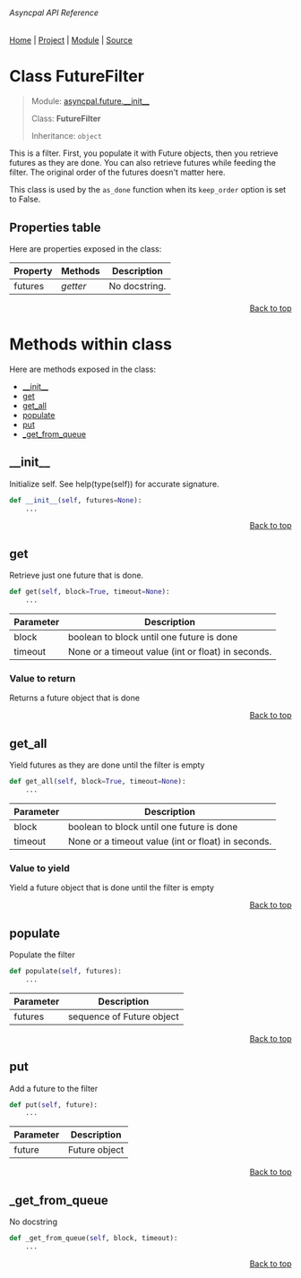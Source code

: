 ###### Asyncpal API Reference
[Home](/docs/api/README.md) | [Project](/README.md) | [Module](/docs/api/modules/asyncpal/future/__init__/README.md) | [Source](/asyncpal/future/__init__.py)

# Class FutureFilter
> Module: [asyncpal.future.\_\_init\_\_](/docs/api/modules/asyncpal/future/__init__/README.md)
>
> Class: **FutureFilter**
>
> Inheritance: `object`

This is a filter. First, you populate it with Future
objects, then you retrieve futures as they are done.
You can also retrieve futures while feeding the filter.
The original order of the futures doesn't matter here.

This class is used by the `as_done` function when its
`keep_order` option is set to False.

## Properties table
Here are properties exposed in the class:

| Property | Methods | Description |
| --- | --- | --- |
| futures | _getter_ | No docstring. |

<p align="right"><a href="#asyncpal-api-reference">Back to top</a></p>

# Methods within class
Here are methods exposed in the class:
- [\_\_init\_\_](#__init__)
- [get](#get)
- [get\_all](#get_all)
- [populate](#populate)
- [put](#put)
- [\_get\_from\_queue](#_get_from_queue)

## \_\_init\_\_
Initialize self.  See help(type(self)) for accurate signature.

```python
def __init__(self, futures=None):
    ...
```

<p align="right"><a href="#asyncpal-api-reference">Back to top</a></p>

## get
Retrieve just one future that is done.

```python
def get(self, block=True, timeout=None):
    ...
```

| Parameter | Description |
| --- | --- |
| block | boolean to block until one future is done |
| timeout | None or a timeout value (int or float) in seconds. |

### Value to return
Returns a future object that is done

<p align="right"><a href="#asyncpal-api-reference">Back to top</a></p>

## get\_all
Yield futures as they are done until the filter is empty

```python
def get_all(self, block=True, timeout=None):
    ...
```

| Parameter | Description |
| --- | --- |
| block | boolean to block until one future is done |
| timeout | None or a timeout value (int or float) in seconds. |

### Value to yield
Yield a future object that is done until the filter is empty

<p align="right"><a href="#asyncpal-api-reference">Back to top</a></p>

## populate
Populate the filter

```python
def populate(self, futures):
    ...
```

| Parameter | Description |
| --- | --- |
| futures | sequence of Future object |

<p align="right"><a href="#asyncpal-api-reference">Back to top</a></p>

## put
Add a future to the filter

```python
def put(self, future):
    ...
```

| Parameter | Description |
| --- | --- |
| future | Future object |

<p align="right"><a href="#asyncpal-api-reference">Back to top</a></p>

## \_get\_from\_queue
No docstring

```python
def _get_from_queue(self, block, timeout):
    ...
```

<p align="right"><a href="#asyncpal-api-reference">Back to top</a></p>
